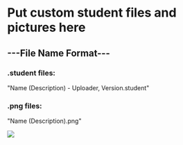 # Put custom student files and pictures here

## ---File Name Format---

### .student files:

"Name (Description) - Uploader, Version.student"

### .png files:

"Name (Description).png"

<img src ="http://ohioinvestorloans.com/wp-content/uploads/2015/10/saw-horse-hard-hats.jpg">
